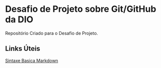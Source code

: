 # Desafio de Projeto sobre Git/GitHub da DIO
Repositório Criado para  o Desafio de Projeto.

## Links Úteis
[Sintaxe Basica Markdown](https://www.markdownguide.org/basic-syntax/)
